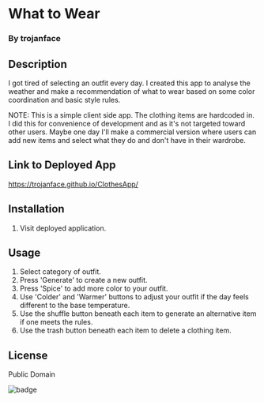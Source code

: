 # What to Wear
### By trojanface

## Description
I got tired of selecting an outfit every day. I created this app to analyse the weather and make a recommendation of what to wear based on some color coordination and basic style rules.

NOTE: This is a simple client side app. The clothing items are hardcoded in. I did this for convenience of development and as it's not targeted toward other users. Maybe one day I'll make a commercial version where users can add new items and select what they do and don't have in their wardrobe.

## Link to Deployed App
https://trojanface.github.io/ClothesApp/

## Installation
1. Visit deployed application.

## Usage
1. Select category of outfit.
2. Press 'Generate' to create a new outfit.
3. Press 'Spice' to add more color to your outfit.
4. Use 'Colder' and 'Warmer' buttons to adjust your outfit if the day feels different to the base temperature.
5. Use the shuffle button beneath each item to generate an alternative item if one meets the rules.
6. Use the trash button beneath each item to delete a clothing item.

## License
Public Domain


![badge](https://img.shields.io/badge/isAwesome-YES-green)